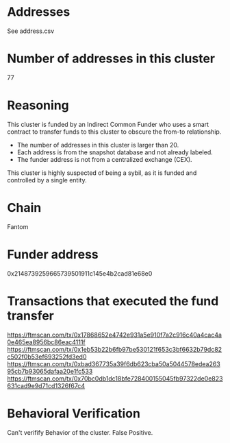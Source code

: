 # Addresses

See address.csv

# Number of addresses in this cluster

77

# Reasoning

This cluster is funded by an Indirect Common Funder who uses a smart contract to transfer funds to this cluster to obscure the from-to relationship.

- The number of addresses in this cluster is larger than 20.
- Each address is from the snapshot database and not already labeled.
- The funder address is not from a centralized exchange (CEX).

This cluster is highly suspected of being a sybil, as it is funded and controlled by a single entity.

# Chain

Fantom

# Funder address

0x2148739259665739501911c145e4b2cad81e68e0

# Transactions that executed the fund transfer

https://ftmscan.com/tx/0x17868652e4742e931a5e910f7a2c916c40a4cac4a0e465ea8956bc86eac4111f
https://ftmscan.com/tx/0x1eb53b22b6fb97be530121f653c3bf6632b79dc82c502f0b53ef693252fd3ed0
https://ftmscan.com/tx/0xbad367735a39f6db623cba50a5044578edea26395cb7b93065dafaa20e1fc533
https://ftmscan.com/tx/0x70bc0db1dc18bfe728400155045fb97322de0e823631cad9e9d71cd1326f67c4

# Behavioral Verification

Can't verifify Behavior of the cluster. False Positive.
